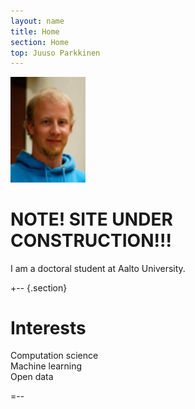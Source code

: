 ```yaml
---
layout: name
title: Home
section: Home
top: Juuso Parkkinen
---
```


<img class='inset right' src='images/juuso.jpg' title='Juuso Parkkinen' alt='Photo' width='120px' />

NOTE! SITE UNDER CONSTRUCTION!!!
================================

I am a doctoral student at Aalto University. 


+--	{.section}

Interests
=========

Computation science  
Machine learning  
Open data  

=--